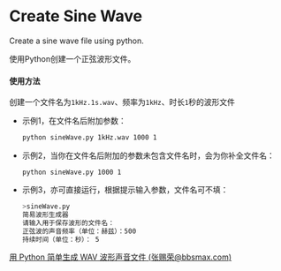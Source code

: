 # Create Sine Wave

Create a sine wave file using python.

使用Python创建一个正弦波形文件。

#### 使用方法

创建一个文件名为`1kHz.1s.wav`、频率为`1kHz`、时长`1`秒的波形文件

- 示例1，在文件名后附加参数：

  ```sh
  python sineWave.py 1kHz.wav 1000 1
  ```

- 示例2，当你在文件名后附加的参数未包含文件名时，会为你补全文件名：

  ```
  python sineWave.py 1000 1
  ```

- 示例3，亦可直接运行，根据提示输入参数，文件名可不填：

  ```sh
  >sineWave.py
  简易波形生成器
  请输入用于保存波形的文件名：
  正弦波的声音频率（单位：赫兹）：500
  持续时间（单位：秒）： 5
  ```

  

[用 Python 简单生成 WAV 波形声音文件 (张赐荣@bbsmax.com)](https://www.bbsmax.com/A/qVdeoKNbJP/)